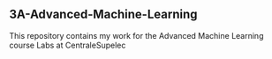 ## 3A-Advanced-Machine-Learning

This repository contains my work for the Advanced Machine Learning course Labs at CentraleSupelec

